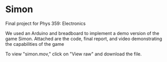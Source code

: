 # Simon
Final project for Phys 359: Electronics

We used an Arduino and breadboard to implement a demo version of the game Simon. Attached are the code, final report, and video demonstrating the capabilities of the game

To view "simon.mov," click on "View raw" and download the file.
